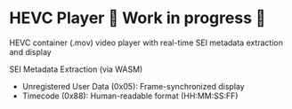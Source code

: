 # HEVC Player 🚧 Work in progress 🚧

HEVC container (.mov) video player with real-time SEI metadata extraction and display

SEI Metadata Extraction (via WASM)
  - Unregistered User Data (0x05): Frame-synchronized display
  - Timecode (0x88): Human-readable format (HH:MM:SS:FF)
